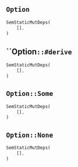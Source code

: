 ## `Option`

```rust
SemStaticMutDeps(
    [],
)
```

## ``Option`::#derive`

```rust
SemStaticMutDeps(
    [],
)
```

## `Option::Some`

```rust
SemStaticMutDeps(
    [],
)
```

## `Option::None`

```rust
SemStaticMutDeps(
    [],
)
```
